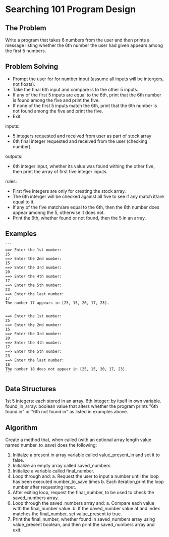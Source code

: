 # Searching 101 Program Design

## The Problem

Write a program that takes 6 numbers from the user and then prints a message listing whether the 6th number the user had given appears among the first 5 numbers.

## Problem Solving
- Prompt the user for for number input (assume all inputs will be intergers, not floats).
- Take the final 6th input and compare is to the other 5 inputs.
- If any of the first 5 inputs are equal to the 6th, print that the 6th number is found among the five and print the five.
- If none of the first 5 inputs match the 6th, print that the 6th number is not found among the five and print the five.
- Exit.

inputs:
- 5 integers requested and received from user as part of stock array
- 6th final integer requested and received from the user (checking number).

outputs:
- 6th integer input, whether its value was found withing the other five, then print the array of first five integer inputs.

rules:
- First five integers are only for creating the stock array.
- The 6th interger will be checked against all five to see if any match it/are equal to it.
- If any of the five match/are equal to the 6th, then the 6th number does appear amonng the 5, otherwise it does not.
- Print the 6th, whether found or not found, then the 5 in an array.

## Examples
	```
	==> Enter the 1st number:
	25
	==> Enter the 2nd number:
	15
	==> Enter the 3rd number:
	20
	==> Enter the 4th number:
	17
	==> Enter the 5th number:
	23
	==> Enter the last number:
	17
	The number 17 appears in [25, 15, 20, 17, 23].


	==> Enter the 1st number:
	25
	==> Enter the 2nd number:
	15
	==> Enter the 3rd number:
	20
	==> Enter the 4th number:
	17
	==> Enter the 5th number:
	23
	==> Enter the last number:
	18
	The number 18 does not appear in [25, 15, 20, 17, 23].
	```

## Data Structures

1st 5 integers: each stored in an array.
6th integer: by itself in own variable.
found_in_array: boolean value that alters whether the program prints "6th found in" or "6th not found in" as listed in examples above.

## Algorithm

Create a method that, when called (with an optional array length value named number_to_save) does the following:

1. Initialze a present in array variable called value_present_in and set it to false.
2. Initialize an empty array called saved_numbers
3. Initialize a variable called final_number.
4. Loop through and:
    a. Request the user to input a number until the loop has been executed number_to_save times
    b. Each iteration,print the loop number after requesting input.
5. After exiting loop, request the final_number, to be used to check the saved_numbers array.
6. Loop through the saved_numbers array and:
    a. Compare each value with the final_number value.
    b. If the daved_number value at and index matches the final_number, set value_present to true.
7. Print the final_number, whether found in saved_numbers array using value_present boolean, and then print the saved_numbers array and exit.
